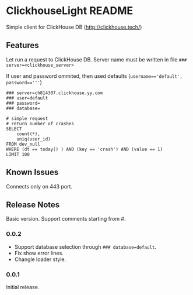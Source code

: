 # ClickhouseLight README

Simple client for ClickHouse DB (http://clickhouse.tech/)

## Features

Let run a request to ClickHouse DB.
Server name must be written in file `### server=<clickhouse_server>`

If user and password ommited, then used defaults (`username=='default', password=='''`)

```
### server=ch814307.clickhouse.yy.com
### user=default
### password=
### database=

# simple request
# return number of crashes
SELECT
    count(*),
    uniq(user_id)
FROM dev_null
WHERE (dt == today() ) AND (key == 'crash') AND (value == 1)
LIMIT 100
```

## Known Issues

Connects only on 443 port.

## Release Notes

Basic version.
Support comments starting from #.

### 0.0.2

* Support database selection through `### database=default`.
* Fix show error lines.
* Changle loader style.

### 0.0.1

Initial release.
